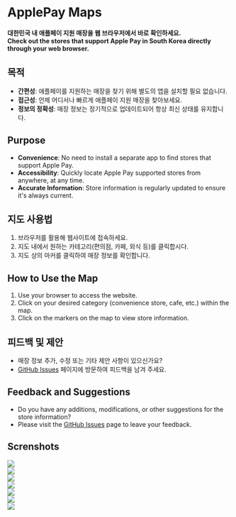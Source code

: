 # ApplePay Maps
**대한민국 내 애플페이 지원 매장을 웹 브라우저에서 바로 확인하세요.**<br/>
**Check out the stores that support Apple Pay in South Korea directly through your web browser.**

## 목적
- **간편성**: 애플페이를 지원하는 매장을 찾기 위해 별도의 앱을 설치할 필요 없습니다. 
- **접근성**: 언제 어디서나 빠르게 애플페이 지원 매장을 찾아보세요. 
- **정보의 정확성**: 매장 정보는 정기적으로 업데이트되어 항상 최신 상태를 유지합니다.<br/>

## Purpose
- **Convenience**: No need to install a separate app to find stores that support Apple Pay.
- **Accessibility**: Quickly locate Apple Pay supported stores from anywhere, at any time.
- **Accurate Information**: Store information is regularly updated to ensure it's always current.
  
## 지도 사용법
1. 브라우저를 활용해 웹사이트에 접속하세요.
2. 지도 내에서 원하는 카테고리(편의점, 카페, 외식 등)를 클릭합시다.
3. 지도 상의 마커를 클릭하여 매장 정보를 확인합니다.<br/>

## How to Use the Map
1. Use your browser to access the website.
2. Click on your desired category (convenience store, cafe, etc.) within the map.
3. Click on the markers on the map to view store information.

## 피드백 및 제안
- 매장 정보 추가, 수정 또는 기타 제안 사항이 있으신가요?
- [GitHub Issues](https://github.com/diligencefrozen/applepay-southkorea-map/issues) 페이지에 방문하여 피드백을 남겨 주세요.<br/>

## Feedback and Suggestions
- Do you have any additions, modifications, or other suggestions for the store information?
- Please visit the [GitHub Issues](https://github.com/diligencefrozen/applepay-southkorea-map/issues) page to leave your feedback.

## Screnshots
<img src="https://github.com/diligencefrozen/applepay-southkorea-map/blob/main/ss/ss1.PNG?raw=true">
<br/>

<img src="https://github.com/diligencefrozen/applepay-southkorea-map/blob/main/ss/ss2.PNG?raw=true">
<br/>

<img src="https://github.com/diligencefrozen/applepay-southkorea-map/blob/main/ss/ss3.PNG?raw=true">
<br/>

<img src="https://github.com/diligencefrozen/applepay-southkorea-map/blob/main/ss/ss4.PNG?raw=true">
<br/>

<img src="https://github.com/diligencefrozen/applepay-southkorea-map/blob/main/ss/ss5.PNG?raw=true">
<br/>

<img src="https://github.com/diligencefrozen/applepay-southkorea-map/blob/main/ss/ss6.PNG?raw=true">
<br/>

<img src="https://github.com/diligencefrozen/applepay-southkorea-map/blob/main/ss/ss7.PNG?raw=true">
<br/>
